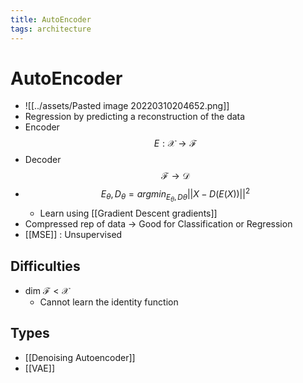 ```yaml
---
title: AutoEncoder
tags: architecture
---
```


# AutoEncoder
- ![[../assets/Pasted image 20220310204652.png]]
- Regression by predicting a reconstruction of the data
- Encoder $$E : \mathscr{X} \rightarrow \mathscr{F}$$
- Decoder $$\mathscr{F} \rightarrow \mathscr{D}$$
- $$E_\theta, D_\theta = argmin_{E_\theta, D\theta}||X-D(E(X))||^2$$
	- Learn using [[Gradient Descent gradients]]
- Compressed rep of data -> Good for Classification or Regression
- [[MSE]] : Unsupervised

## Difficulties
- dim $\mathscr{F} \lt \mathscr{X}$
	- Cannot learn the identity function

## Types
- [[Denoising Autoencoder]]
- [[VAE]]















































